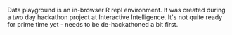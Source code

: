 Data playground is an in-browser R repl environment. It was created during a two day hackathon project at Interactive Intelligence. It's not quite ready for prime time yet - needs to be de-hackathoned a bit first.
